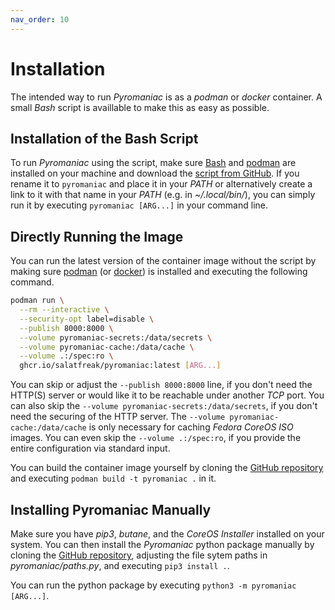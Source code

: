 ```yaml
---
nav_order: 10
---
```


# Installation
The intended way to run *Pyromaniac* is as a *podman* or *docker* container.
A small *Bash* script is availlable to make this as easy as possible.

## Installation of the Bash Script
To run *Pyromaniac* using the script, make sure [Bash][bash] and
[podman][podman] are installed on your machine and download the [script from
GitHub][script]. If you rename it to `pyromaniac` and place it in your *PATH*
or alternatively create a link to it with that name in your *PATH* (e.g. in
*~/.local/bin/*), you can simply run it by executing `pyromaniac [ARG...]` in
your command line.

[bash]: https://www.gnu.org/software/bash/
[podman]: https://podman.io/
[script]: https://github.com/salatfreak/pyromaniac/blob/main/pyromaniac.sh

## Directly Running the Image
You can run the latest version of the container image without the script by
making sure [podman][podman] (or [docker][docker]) is installed and executing
the following command.

```bash
podman run \
  --rm --interactive \
  --security-opt label=disable \
  --publish 8000:8000 \
  --volume pyromaniac-secrets:/data/secrets \
  --volume pyromaniac-cache:/data/cache \
  --volume .:/spec:ro \
  ghcr.io/salatfreak/pyromaniac:latest [ARG...]
```

You can skip or adjust the `--publish 8000:8000` line, if you don't need the
HTTP(S) server or would like it to be reachable under another *TCP* port. You
can also skip the `--volume pyromaniac-secrets:/data/secrets`, if you don't
need the securing of the HTTP server. The `--volume
pyromaniac-cache:/data/cache` is only necessary for caching *Fedora CoreOS*
*ISO* images. You can even skip the `--volume .:/spec:ro`, if you provide the
entire configuration via standard input.

You can build the container image yourself by cloning the [GitHub
repository][repo] and executing `podman build -t pyromaniac .` in it.

[docker]: https://www.docker.com/
[repo]: https://github.com/salatfreak/pyromaniac

## Installing Pyromaniac Manually
Make sure you have *pip3*, *butane*, and the *CoreOS Installer* installed on
your system. You can then install the *Pyromaniac* python package manually by
cloning the [GitHub repository][repo], adjusting the file sytem paths in
*pyromaniac/paths.py*, and executing `pip3 install .`.

You can run the python package by executing `python3 -m pyromaniac [ARG...]`.

